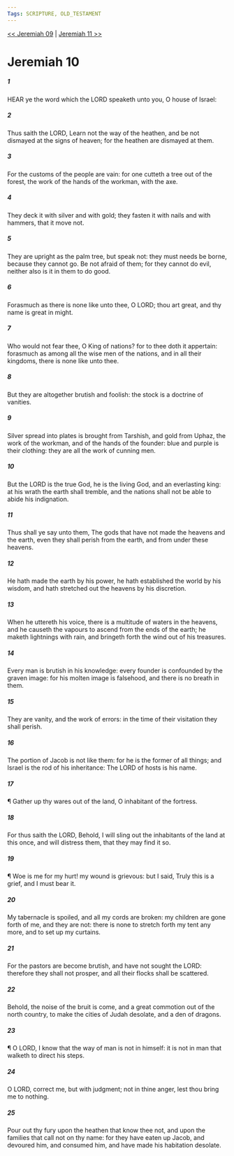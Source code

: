 ```yaml
---
Tags: SCRIPTURE, OLD_TESTAMENT
---
```


[<< Jeremiah 09](OLD_TESTAMENT/24_Jeremiah/Jeremiah_09.md) | [Jeremiah 11 >>](OLD_TESTAMENT/24_Jeremiah/Jeremiah_11.md)

# Jeremiah 10

##### 1
 HEAR ye the word which the LORD speaketh unto you, O house of Israel:
##### 2
 Thus saith the LORD, Learn not the way of the heathen, and be not dismayed at the signs of heaven; for the heathen are dismayed at them.
##### 3
 For the customs of the people are vain: for one cutteth a tree out of the forest, the work of the hands of the workman, with the axe.
##### 4
 They deck it with silver and with gold; they fasten it with nails and with hammers, that it move not.
##### 5
 They are upright as the palm tree, but speak not: they must needs be borne, because they cannot go.  Be not afraid of them; for they cannot do evil, neither also is it in them to do good.
##### 6
 Forasmuch as there is none like unto thee, O LORD; thou art great, and thy name is great in might.
##### 7
 Who would not fear thee, O King of nations?  for to thee doth it appertain: forasmuch as among all the wise men of the nations, and in all their kingdoms, there is none like unto thee.
##### 8
 But they are altogether brutish and foolish: the stock is a doctrine of vanities.
##### 9
 Silver spread into plates is brought from Tarshish, and gold from Uphaz, the work of the workman, and of the hands of the founder: blue and purple is their clothing: they are all the work of cunning men.
##### 10
 But the LORD is the true God, he is the living God, and an everlasting king: at his wrath the earth shall tremble, and the nations shall not be able to abide his indignation.
##### 11
 Thus shall ye say unto them, The gods that have not made the heavens and the earth, even they shall perish from the earth, and from under these heavens.
##### 12
 He hath made the earth by his power, he hath established the world by his wisdom, and hath stretched out the heavens by his discretion.
##### 13
 When he uttereth his voice, there is a multitude of waters in the heavens, and he causeth the vapours to ascend from the ends of the earth; he maketh lightnings with rain, and bringeth forth the wind out of his treasures.
##### 14
 Every man is brutish in his knowledge: every founder is confounded by the graven image: for his molten image is falsehood, and there is no breath in them.
##### 15
 They are vanity, and the work of errors: in the time of their visitation they shall perish.
##### 16
 The portion of Jacob is not like them: for he is the former of all things; and Israel is the rod of his inheritance: The LORD of hosts is his name.
##### 17
 ¶ Gather up thy wares out of the land, O inhabitant of the fortress.
##### 18
 For thus saith the LORD, Behold, I will sling out the inhabitants of the land at this once, and will distress them, that they may find it so.
##### 19
 ¶ Woe is me for my hurt!  my wound is grievous: but I said, Truly this is a grief, and I must bear it.
##### 20
 My tabernacle is spoiled, and all my cords are broken: my children are gone forth of me, and they are not: there is none to stretch forth my tent any more, and to set up my curtains.
##### 21
 For the pastors are become brutish, and have not sought the LORD: therefore they shall not prosper, and all their flocks shall be scattered.
##### 22
 Behold, the noise of the bruit is come, and a great commotion out of the north country, to make the cities of Judah desolate, and a den of dragons.
##### 23
 ¶ O LORD, I know that the way of man is not in himself: it is not in man that walketh to direct his steps.
##### 24
 O LORD, correct me, but with judgment; not in thine anger, lest thou bring me to nothing.
##### 25
 Pour out thy fury upon the heathen that know thee not, and upon the families that call not on thy name: for they have eaten up Jacob, and devoured him, and consumed him, and have made his habitation desolate.
